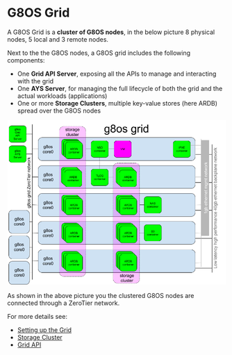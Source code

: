 # G8OS Grid

A G8OS Grid is a **cluster of G8OS nodes**, in the below picture 8 physical nodes, 5 local and 3 remote nodes.

Next to the the G8OS nodes, a G8OS grid includes the following components:
- One **Grid API Server**, exposing all the APIs to manage and interacting with the grid
- One **AYS Server**, for managing the full lifecycle of both the grid and the actual workloads (applications)
- One or more **Storage Clusters**, multiple key-value stores (here ARDB) spread over the G8OS nodes

![Architecture](g8os-grid.png)


As shown in the above picture you the clustered G8OS nodes are connected through a ZeroTier network.

For more details see:

* [Setting up the Grid](setup/setup.md)
* [Storage Cluster](storagecluster.md)
* [Grid API](api.md)
